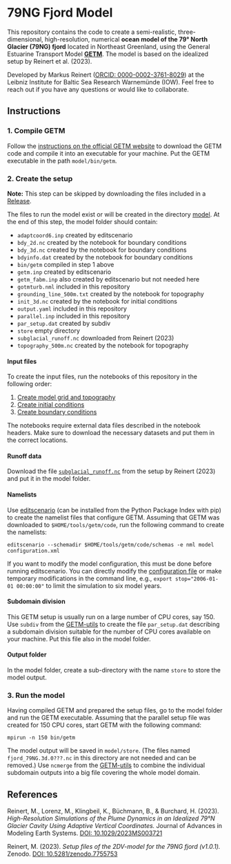 # 79NG Fjord Model

This repository contains the code to create a semi-realistic, three-dimensional, high-resolution, numerical **ocean model of the 79° North Glacier (79NG) fjord** located in Northeast Greenland, using the General Estuarine Transport Model [**GETM**](https://getm.eu/).
The model is based on the idealized setup by Reinert et al. (2023).

Developed by Markus Reinert ([ORCID: 0000-0002-3761-8029](https://orcid.org/0000-0002-3761-8029)) at the Leibniz Institute for Baltic Sea Research Warnemünde (IOW).
Feel free to reach out if you have any questions or would like to collaborate.


## Instructions

### 1. Compile GETM

Follow the [instructions on the official GETM website](https://getm.eu/software.html) to download the GETM code and compile it into an executable for your machine.
Put the GETM executable in the path `model/bin/getm`.

### 2. Create the setup

**Note:** This step can be skipped by downloading the files included in a [Release](https://github.com/markusReinert/79NG-Fjord-Model/releases).

The files to run the model exist or will be created in the directory [model](model).
At the end of this step, the model folder should contain:
- `adaptcoord6.inp` created by editscenario
- `bdy_2d.nc` created by the notebook for boundary conditions
- `bdy_3d.nc` created by the notebook for boundary conditions
- `bdyinfo.dat` created by the notebook for boundary conditions
- `bin/getm` compiled in step 1 above
- `getm.inp` created by editscenario
- `getm_fabm.inp` also created by editscenario but not needed here
- `gotmturb.nml` included in this repository
- `grounding_line_500m.txt` created by the notebook for topography
- `init_3d.nc` created by the notebook for initial conditions
- `output.yaml` included in this repository
- `parallel.inp` included in this repository
- `par_setup.dat` created by subdiv
- `store` empty directory
- `subglacial_runoff.nc` downloaded from Reinert (2023)
- `topography_500m.nc` created by the notebook for topography

#### Input files

To create the input files, run the notebooks of this repository in the following order:

1. [Create model grid and topography](Create_topography.ipynb)
2. [Create initial conditions](Create_initial_conditions.ipynb)
3. [Create boundary conditions](Create_boundary_conditions.ipynb)

The notebooks require external data files described in the notebook headers.
Make sure to download the necessary datasets and put them in the correct locations.

#### Runoff data

Download the file [`subglacial_runoff.nc`](https://github.com/markusReinert/GETM-setup_2DV-fjord/blob/main/subglacial_runoff.nc) from the setup by Reinert (2023) and put it in the model folder.

#### Namelists

Use [editscenario](https://github.com/BoldingBruggeman/editscenario/) (can be installed from the Python Package Index with pip) to create the namelist files that configure GETM.
Assuming that GETM was downloaded to `$HOME/tools/getm/code`, run the following command to create the namelists:
```
editscenario --schemadir $HOME/tools/getm/code/schemas -e nml model configuration.xml
```
If you want to modify the model configuration, this must be done before running editscenario.
You can directly modify the [configuration file](configuration.xml) or make temporary modifications in the command line, e.g., `export stop="2006-01-01 00:00:00"` to limit the simulation to six model years.

#### Subdomain division

This GETM setup is usually run on a large number of CPU cores, say 150.
Use `subdiv` from the [GETM-utils](https://sourceforge.net/p/getm-utils/) to create the file `par_setup.dat` describing a subdomain division suitable for the number of CPU cores available on your machine.
Put this file also in the model folder.

#### Output folder

In the model folder, create a sub-directory with the name `store` to store the model output.

### 3. Run the model

Having compiled GETM and prepared the setup files, go to the model folder and run the GETM executable.
Assuming that the parallel setup file was created for 150 CPU cores, start GETM with the following command:
```
mpirun -n 150 bin/getm
```
The model output will be saved in `model/store`.
(The files named `fjord_79NG.3d.0???.nc` in this directory are not needed and can be removed.)
Use `ncmerge` from the [GETM-utils](https://sourceforge.net/p/getm-utils/) to combine the individual subdomain outputs into a big file covering the whole model domain.


## References
Reinert, M., Lorenz, M., Klingbeil, K., Büchmann, B., & Burchard, H. (2023). _High-Resolution Simulations of the Plume Dynamics in an Idealized 79°N Glacier Cavity Using Adaptive Vertical Coordinates._ Journal of Advances in Modeling Earth Systems. [DOI: 10.1029/2023MS003721](https://doi.org/10.1029/2023MS003721)

Reinert, M. (2023). _Setup files of the 2DV-model for the 79NG fjord (v1.0.1)._ Zenodo. [DOI: 10.5281/zenodo.7755753](https://doi.org/10.5281/zenodo.7755753)
